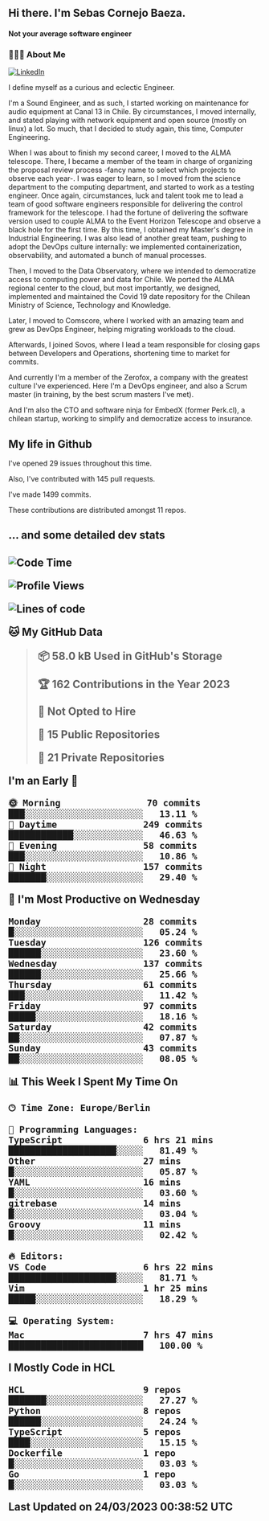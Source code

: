 <h2> Hi there.  I'm Sebas Cornejo Baeza.</h2>
<h4> Not your average software engineer</h4>
<h3> 👨🏻‍💻 About Me </h3>
<a href="http://linkedin.com/in/sebastian-cornejo-baeza/"><img alt="LinkedIn" src="https://img.shields.io/badge/Sebas%20Cornejo%20-informational?style=appveyor&logo=linkedin"></a>


I define myself as a curious and eclectic Engineer.

I'm a Sound Engineer, and as such, I started working on maintenance for audio equipment at Canal 13 in Chile.
By circumstances, I moved internally, and stated playing with network equipment and open source (mostly on linux) 
a lot. So much, that I decided to study again, this time, Computer Engineering.

When I was about to finish my second career, I moved to the ALMA telescope. There, I became a member of the team
in charge of organizing the proposal review process -fancy name to select which projects to observe each year-. 
I was eager to learn, so I moved from the science department to the computing department, and started to work as 
a testing engineer. Once again, circumstances, luck and talent took me to lead a team of good software engineers 
responsible for delivering the control framework for the telescope. I had the fortune of delivering the software
version used to couple ALMA to the Event Horizon Telescope and observe a black hole for the first time.
By this time, I obtained my Master's degree in Industrial Engineering.
I was also lead of another great team, pushing to adopt the DevOps culture internally: we implemented containerization, observability, and automated a bunch of manual processes.

Then, I moved to the Data Observatory, where we intended to democratize access to computing power
and data for Chile. We ported the ALMA regional center to the cloud, but most importantly, we designed, implemented
and maintained the Covid 19 date repository for the Chilean Ministry of Science, Technology and Knowledge.

Later, I moved to Comscore, where I worked with an amazing team and grew as DevOps Engineer, helping migrating workloads to the cloud.

Afterwards, I joined Sovos, where I lead a team responsible for closing gaps between Developers and Operations, shortening time to market for commits.

And currently I'm a member of the Zerofox, a company with the greatest culture I've experienced. Here I'm a DevOps
engineer, and also a Scrum master (in training, by the best scrum masters I've met).
 
And I'm also the CTO and software ninja for EmbedX (former Perk.cl), a chilean startup, working to simplify and democratize access to insurance.

<h2> My life in Github </h2>

I've opened 29 issues throughout this time.

Also, I've contributed with 145 pull requests.

I've made 1499 commits.

These contributions are distributed amongst 11 repos.

<h2>... and some detailed dev stats<h2>

<!--START_SECTION:waka-->
![Code Time](http://img.shields.io/badge/Code%20Time-299%20hrs%2041%20mins-blue)

![Profile Views](http://img.shields.io/badge/Profile%20Views-2-blue)

![Lines of code](https://img.shields.io/badge/From%20Hello%20World%20I%27ve%20Written-604.9%20thousand%20lines%20of%20code-blue)

**🐱 My GitHub Data** 

> 📦 58.0 kB Used in GitHub's Storage 
 > 
> 🏆 162 Contributions in the Year 2023
 > 
> 🚫 Not Opted to Hire
 > 
> 📜 15 Public Repositories 
 > 
> 🔑 21 Private Repositories 
 > 
**I'm an Early 🐤** 

```text
🌞 Morning                70 commits          ███░░░░░░░░░░░░░░░░░░░░░░   13.11 % 
🌆 Daytime                249 commits         ████████████░░░░░░░░░░░░░   46.63 % 
🌃 Evening                58 commits          ███░░░░░░░░░░░░░░░░░░░░░░   10.86 % 
🌙 Night                  157 commits         ███████░░░░░░░░░░░░░░░░░░   29.40 % 
```
📅 **I'm Most Productive on Wednesday** 

```text
Monday                   28 commits          █░░░░░░░░░░░░░░░░░░░░░░░░   05.24 % 
Tuesday                  126 commits         ██████░░░░░░░░░░░░░░░░░░░   23.60 % 
Wednesday                137 commits         ██████░░░░░░░░░░░░░░░░░░░   25.66 % 
Thursday                 61 commits          ███░░░░░░░░░░░░░░░░░░░░░░   11.42 % 
Friday                   97 commits          █████░░░░░░░░░░░░░░░░░░░░   18.16 % 
Saturday                 42 commits          ██░░░░░░░░░░░░░░░░░░░░░░░   07.87 % 
Sunday                   43 commits          ██░░░░░░░░░░░░░░░░░░░░░░░   08.05 % 
```


📊 **This Week I Spent My Time On** 

```text
🕑︎ Time Zone: Europe/Berlin

💬 Programming Languages: 
TypeScript               6 hrs 21 mins       ████████████████████░░░░░   81.49 % 
Other                    27 mins             █░░░░░░░░░░░░░░░░░░░░░░░░   05.87 % 
YAML                     16 mins             █░░░░░░░░░░░░░░░░░░░░░░░░   03.60 % 
gitrebase                14 mins             █░░░░░░░░░░░░░░░░░░░░░░░░   03.04 % 
Groovy                   11 mins             █░░░░░░░░░░░░░░░░░░░░░░░░   02.42 % 

🔥 Editors: 
VS Code                  6 hrs 22 mins       ████████████████████░░░░░   81.71 % 
Vim                      1 hr 25 mins        █████░░░░░░░░░░░░░░░░░░░░   18.29 % 

💻 Operating System: 
Mac                      7 hrs 47 mins       █████████████████████████   100.00 % 
```

**I Mostly Code in HCL** 

```text
HCL                      9 repos             ███████░░░░░░░░░░░░░░░░░░   27.27 % 
Python                   8 repos             ██████░░░░░░░░░░░░░░░░░░░   24.24 % 
TypeScript               5 repos             ████░░░░░░░░░░░░░░░░░░░░░   15.15 % 
Dockerfile               1 repo              █░░░░░░░░░░░░░░░░░░░░░░░░   03.03 % 
Go                       1 repo              █░░░░░░░░░░░░░░░░░░░░░░░░   03.03 % 
```




 Last Updated on 24/03/2023 00:38:52 UTC
<!--END_SECTION:waka-->
